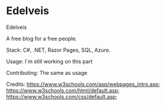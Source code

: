 # Edelveis
Edelveis

A free blog for a free people. 

Stack:
C#, .NET, Razor Pages, SQL, Azure.

Usage:
I`m still working on this part

Contributing:
The same as usage

Credits:
https://www.w3schools.com/asp/webpages_intro.asp; 
 https://www.w3schools.com/html/default.asp;
 https://www.w3schools.com/css/default.asp;
